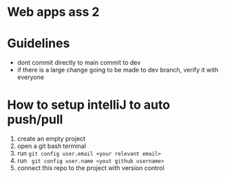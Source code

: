 # Web apps ass 2

# Guidelines

* dont commit directly to main commit to dev
* if there is a large change going to be made to dev branch, verify it with everyone




# How to setup intelliJ to auto push/pull


1. create an empty project
2. open a git bash terminal
3. run ``` git config user.email <your relevant email> ```
4. run ``` git config user.name <yout github username>```
5. connect this repo to the project with version control
